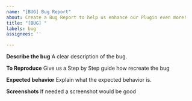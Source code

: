 ```yaml
---
name: "[BUG] Bug Report"
about: Create a Bug Report to help us enhance our Plugin even more!
title: "[BUG] "
labels: bug
assignees: ''

---
```


**Describe the bug**
A clear description of the bug.

**To Reproduce**
Give us a Step by Step guide how recreate the bug

**Expected behavior**
Explain what the expected behavior is.

**Screenshots**
If needed a screenshot would be good
